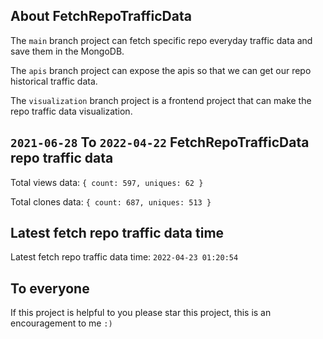 ## About FetchRepoTrafficData

The `main` branch project can fetch specific repo everyday traffic data and save them in the MongoDB.

The `apis` branch project can expose the apis so that we can get our repo historical traffic data.

The `visualization` branch project is a frontend project that can make the repo traffic data visualization.

## `2021-06-28` To `2022-04-22` FetchRepoTrafficData repo traffic data

Total views data: `{ count: 597, uniques: 62 }`

Total clones data: `{ count: 687, uniques: 513 }`

## Latest fetch repo traffic data time

Latest fetch repo traffic data time: `2022-04-23 01:20:54`

## To everyone

If this project is helpful to you please star this project, this is an encouragement to me `:)`



